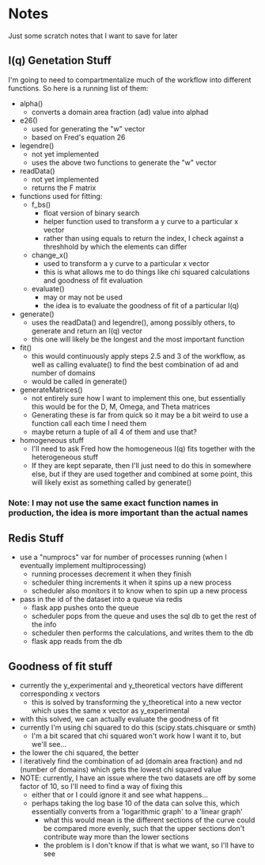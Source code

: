 # Notes
Just some scratch notes that I want to save for later

## I(q) Genetation Stuff
I'm going to need to compartmentalize much of the workflow into different functions. So here is a running list of them:
- alpha()
    - converts a domain area fraction (ad) value into alphad
- e26()
    - used for generating the "w" vector
    - based on Fred's equation 26
- legendre()
    - not yet implemented
    - uses the above two functions to generate the "w" vector
- readData()
    - not yet implemented
    - returns the F matrix
- functions used for fitting:
    - f_bs()
        - float version of binary search
        - helper function used to transform a y curve to a particular x vector
        - rather than using equals to return the index, I check against a threshhold by which the elements can differ
    - change_x()
        - used to transform a y curve to a particular x vector
        - this is what allows me to do things like chi squared calculations and goodness of fit evaluation
    - evaluate()
        - may or may not be used
        - the idea is to evaluate the goodness of fit of a particular I(q)
- generate()
    - uses the readData() and legendre(), among possibly others, to generate and return an I(q) vector
    - this one will likely be the longest and the most important function
- fit()
    - this would continuously apply steps 2.5 and 3 of the workflow, as well as calling evaluate() to find the best combination of ad and number of domains
    - would be called in generate()
- generateMatrices()
    - not entirely sure how I want to implement this one, but essentially this would be for the D, M, Omega, and Theta matrices
    - Generating these is far from quick so it may be a bit weird to use a function call each time I need them
    - maybe return a tuple of all 4 of them and use that?
- homogeneous stuff
    - I'll need to ask Fred how the homogeneous I(q) fits together with the heterogeneous stuff
    - If they are kept separate, then I'll just need to do this in somewhere else, but if they are used together and combined at some point, this will likely exist as something called by generate()  

### Note: I may not use the same exact function names in production, the idea is more important than the actual names

## Redis Stuff
- use a "numprocs" var for number of processes running (when I eventually implement multiprocessing)
    - running processes decrement it when they finish
    - scheduler thing increments it when it spins up a new process
    - scheduler also monitors it to know when to spin up a new process
- pass in the id of the dataset into a queue via redis
    - flask app pushes onto the queue
    - scheduler pops from the queue and uses the sql db to get the rest of the info
    - scheduler then performs the calculations, and writes them to the db
    - flask app reads from the db

## Goodness of fit stuff
- currently the y_experimental and y_theoretical vectors have different corresponding x vectors
    - this is solved by transforming the y_theoretical into a new vector which uses the same x vector as y_experimental
- with this solved, we can actually evaluate the goodness of fit
- currently I'm using chi squared to do this (scipy.stats.chisquare or smth)
    - I'm a bit scared that chi squared won't work how I want it to, but we'll see...
- the lower the chi squared, the better
- I iteratively find the combination of ad (domain area fraction) and nd (number of domains) which gets the lowest chi squared value
- NOTE: currently, I have an issue where the two datasets are off by some factor of 10, so I'll need to find a way of fixing this
    - either that or I could ignore it and see what happens...
    - perhaps taking the log base 10 of the data can solve this, which essentially converts from a 'logarithmic graph' to a 'linear graph'
        - what this would mean is the different sections of the curve could be compared more evenly, such that the upper sections don't contribute way more than the lower sections
        - the problem is I don't know if that is what we want, so I'll have to see

    